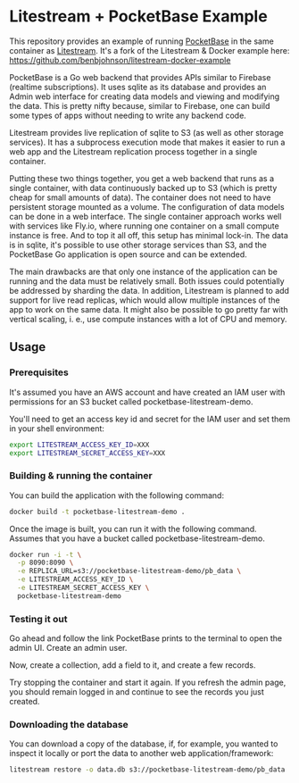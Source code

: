 Litestream + PocketBase Example
===========================

This repository provides an example of running 
[PocketBase](https://pocketbase.io/) in the same
container as [Litestream](https://litestream.io/). 
It's a fork of the Litestream & Docker example
here: https://github.com/benbjohnson/litestream-docker-example

PocketBase is a Go web backend that provides APIs similar
to Firebase (realtime subscriptions). It uses sqlite as its database
and provides an Admin web interface for creating data models and viewing
and modifying the data. This is pretty nifty because, similar to Firebase, 
one can build some types of apps without needing to write any backend 
code.

Litestream provides live replication of sqlite to S3 (as well as other
storage services). It has a subprocess execution mode that makes it
easier to run a web app and the Litestream replication process
together in a single container.

Putting these two things together, you get a web backend that runs as
a single container, with data continuously backed up to S3 (which is
pretty cheap for small amounts of data). The container does not
need to have persistent storage mounted as a volume. The configuration
of data models can be done in a web interface. The single container
approach works well with services like Fly.io, where running one container
on a small compute instance is free. And to top it all off, this setup
has minimal lock-in. The data is in sqlite, it's possible to use other
storage services than S3, and the PocketBase Go application is open
source and can be extended.

The main drawbacks are that only one instance of the application can 
be running and the data must be relatively small. Both issues could
potentially be addressed by sharding the data. In addition, Litestream 
is planned to add support for live read replicas, which would allow
multiple instances of the app to work on the same data. It might 
also be possible to go pretty far with vertical scaling, i. e.,
use compute instances with a lot of CPU and memory.


## Usage

### Prerequisites

It's assumed you have an AWS account and have created an IAM user with
permissions for an S3 bucket called pocketbase-litestream-demo.

You'll need to get an access key id and secret for the IAM user and 
set them in your shell environment:

```sh
export LITESTREAM_ACCESS_KEY_ID=XXX
export LITESTREAM_SECRET_ACCESS_KEY=XXX
```


### Building & running the container

You can build the application with the following command:

```sh
docker build -t pocketbase-litestream-demo .
```

Once the image is built, you can run it with the following command. Assumes
that you have a bucket called pocketbase-litestream-demo.

```sh
docker run -i -t \
  -p 8090:8090 \
  -e REPLICA_URL=s3://pocketbase-litestream-demo/pb_data \
  -e LITESTREAM_ACCESS_KEY_ID \
  -e LITESTREAM_SECRET_ACCESS_KEY \
  pocketbase-litestream-demo
```


### Testing it out

Go ahead and follow the link PocketBase prints to the terminal
to open the admin UI. Create an admin user.

Now, create a collection, add a field to it, and create a few
records. 

Try stopping the container and start it again. If you refresh
the admin page, you should remain logged in and continue to 
see the records you just created.

### Downloading the database

You can download a copy of the database, if, for example, you 
wanted to inspect it locally or port the data to another web 
application/framework:

```sh
litestream restore -o data.db s3://pocketbase-litestream-demo/pb_data
```
